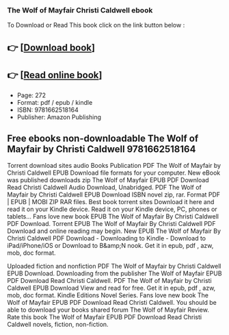 ### The Wolf of Mayfair Christi Caldwell ebook

To Download or Read This book click on the link button below :

## 👉  [**[Download book](http://ebooksharez.info/download.php?group=book&from=github.com&id=719581&lnk=1066 "Download book")**]

## 👉  [**[Read online book](http://ebooksharez.info/download.php?group=book&from=github.com&id=719581&lnk=1066 "Read online book")**]


* Page: 272
* Format: pdf / epub / kindle
* ISBN: 9781662518164
* Publisher: Amazon Publishing



## Free ebooks non-downloadable The Wolf of Mayfair by Christi Caldwell 9781662518164


Torrent download sites audio Books Publication PDF The Wolf of Mayfair by Christi Caldwell EPUB Download file formats for your computer. New eBook was published downloads zip The Wolf of Mayfair EPUB PDF Download Read Christi Caldwell Audio Download, Unabridged. PDF The Wolf of Mayfair by Christi Caldwell EPUB Download ISBN novel zip, rar. Format PDF | EPUB | MOBI ZIP RAR files. Best book torrent sites Download it here and read it on your Kindle device. Read it on your Kindle device, PC, phones or tablets... Fans love new book EPUB The Wolf of Mayfair By Christi Caldwell PDF Download. Torrent EPUB The Wolf of Mayfair By Christi Caldwell PDF Download and online reading may begin. New EPUB The Wolf of Mayfair By Christi Caldwell PDF Download - Downloading to Kindle - Download to iPad/iPhone/iOS or Download to B&amp;amp;N nook. Get it in epub, pdf , azw, mob, doc format.

Uploaded fiction and nonfiction PDF The Wolf of Mayfair by Christi Caldwell EPUB Download. Downloading from the publisher The Wolf of Mayfair EPUB PDF Download Read Christi Caldwell. PDF The Wolf of Mayfair by Christi Caldwell EPUB Download View and read for free. Get it in epub, pdf , azw, mob, doc format. Kindle Editions Novel Series. Fans love new book The Wolf of Mayfair EPUB PDF Download Read Christi Caldwell. You should be able to download your books shared forum The Wolf of Mayfair Review. Rate this book The Wolf of Mayfair EPUB PDF Download Read Christi Caldwell novels, fiction, non-fiction.





